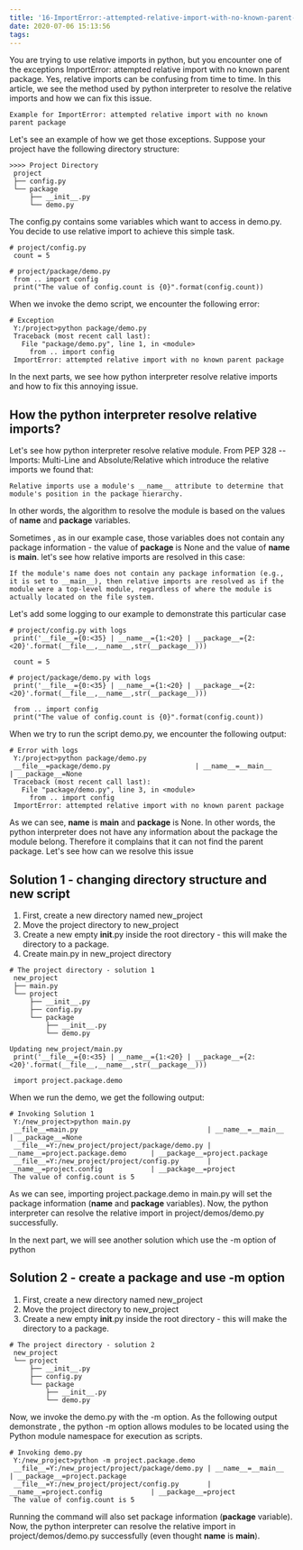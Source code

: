 ```yaml
---
title: '16-ImportError:-attempted-relative-import-with-no-known-parent-package'
date: 2020-07-06 15:13:56
tags:
---
```


You are trying to use relative imports in python, but you encounter one of the exceptions ImportError: attempted relative import with no known parent package. Yes, relative imports can be confusing from time to time. In this article, we see the method used by python interpreter to resolve the relative imports and how we can fix this issue.

```
Example for ImportError: attempted relative import with no known parent package
```

Let's see an example of how we get those exceptions. Suppose your project have the following directory structure:
```
>>>> Project Directory
 project
 ├── config.py
 └── package
     ├── __init__.py
     └── demo.py
```

The config.py contains some variables which want to access in demo.py. You decide to use relative import to achieve this simple task.

```
# project/config.py
 count = 5
```

```
# project/package/demo.py
 from .. import config
 print("The value of config.count is {0}".format(config.count))
```

When we invoke the demo script, we encounter the following error:
```
# Exception
 Y:/project>python package/demo.py
 Traceback (most recent call last):
   File "package/demo.py", line 1, in <module>
     from .. import config
 ImportError: attempted relative import with no known parent package
 ```

 In the next parts, we see how python interpreter resolve relative imports and how to fix this annoying issue.

 ## How the python interpreter resolve relative imports?

 Let's see how python interpreter resolve relative module. From PEP 328 -- Imports: Multi-Line and Absolute/Relative which introduce the relative imports we found that:

 ```
 Relative imports use a module's __name__ attribute to determine that module's position in the package hierarchy.
 ```

 In other words, the algorithm to resolve the module is based on the values of __name__ and __package__ variables.

Sometimes , as in our example case, those variables does not contain any package information - the value of __package__ is None and the value of __name__ is __main__. let's see how relative imports are resolved in this case:

```
If the module's name does not contain any package information (e.g., it is set to __main__), then relative imports are resolved as if the module were a top-level module, regardless of where the module is actually located on the file system.
```

Let's add some logging to our example to demonstrate this particular case

```
# project/config.py with logs
 print('__file__={0:<35} | __name__={1:<20} | __package__={2:<20}'.format(__file__,__name__,str(__package__)))

 count = 5
```

```
# project/package/demo.py with logs
 print('__file__={0:<35} | __name__={1:<20} | __package__={2:<20}'.format(__file__,__name__,str(__package__)))

 from .. import config
 print("The value of config.count is {0}".format(config.count))
```

When we try to run the script demo.py, we encounter the following output:

```
# Error with logs
 Y:/project>python package/demo.py
 __file__=package/demo.py                     | __name__=__main__                  | __package__=None
 Traceback (most recent call last):
   File "package/demo.py", line 3, in <module>
     from .. import config
 ImportError: attempted relative import with no known parent package
```

As we can see, __name__ is __main__ and __package__ is None. In other words, the python interpreter does not have any information about the package the module belong. Therefore it complains that it can not find the parent package. Let's see how can we resolve this issue

## Solution 1 - changing directory structure and new script

1. First, create a new directory named new_project
2. Move the project directory to new_project
3. Create a new empty __init__.py inside the root directory - this will make the directory to a package.
4. Create main.py in new_project directory

```
# The project directory - solution 1
 new_project
 ├── main.py
 └── project
     ├── __init__.py
     ├── config.py
     └── package
         ├── __init__.py
         └── demo.py
```

```
Updating new_project/main.py
 print('__file__={0:<35} | __name__={1:<20} | __package__={2:<20}'.format(__file__,__name__,str(__package__)))

 import project.package.demo
```

When we run the demo, we get the following output:
```
# Invoking Solution 1
 Y:/new_project>python main.py
 __file__=main.py                                | __name__=__main__                  | __package__=None
 __file__=Y:/new_project/project/package/demo.py | __name__=project.package.demo      | __package__=project.package
 __file__=Y:/new_project/project/config.py       | __name__=project.config            | __package__=project
 The value of config.count is 5
 ```

 As we can see, importing project.package.demo in main.py will set the package information (__name__ and __package__ variables). Now, the python interpreter can resolve the relative import in project/demos/demo.py successfully.

In the next part, we will see another solution which use the -m option of python

## Solution 2 - create a package and use -m option

1. First, create a new directory named new_project
2. Move the project directory to new_project
3. Create a new empty __init__.py inside the root directory - this will make the directory to a package.

```
# The project directory - solution 2
 new_project
 └── project
     ├── __init__.py
     ├── config.py
     └── package
         ├── __init__.py
         └── demo.py
```

Now, we invoke the demo.py with the -m option. As the following output demonstrate , the python -m option allows modules to be located using the Python module namespace for execution as scripts.

```
# Invoking demo.py
 Y:/new_project>python -m project.package.demo
 __file__=Y:/new_project/project/package/demo.py | __name__=__main__                  | __package__=project.package
 __file__=Y:/new_project/project/config.py       | __name__=project.config            | __package__=project
 The value of config.count is 5
 ```

 Running the command will also set package information (__package__ variable). Now, the python interpreter can resolve the relative import in project/demos/demo.py successfully (even thought __name__ is __main__).